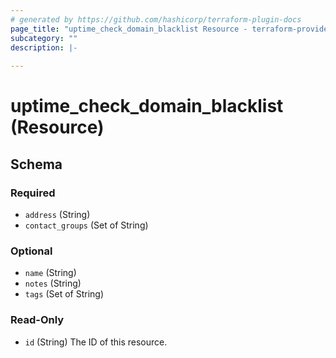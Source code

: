 ```yaml
---
# generated by https://github.com/hashicorp/terraform-plugin-docs
page_title: "uptime_check_domain_blacklist Resource - terraform-provider-uptime"
subcategory: ""
description: |-
  
---
```


# uptime_check_domain_blacklist (Resource)





<!-- schema generated by tfplugindocs -->
## Schema

### Required

- `address` (String)
- `contact_groups` (Set of String)

### Optional

- `name` (String)
- `notes` (String)
- `tags` (Set of String)

### Read-Only

- `id` (String) The ID of this resource.


